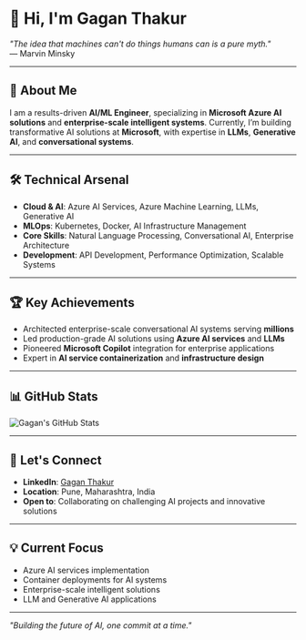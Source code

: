 # 👋 Hi, I'm Gagan Thakur

*"The idea that machines can't do things humans can is a pure myth."*  
— Marvin Minsky

---

## 🤖 About Me
I am a results-driven **AI/ML Engineer**, specializing in **Microsoft Azure AI solutions** and **enterprise-scale intelligent systems**. Currently, I’m building transformative AI solutions at **Microsoft**, with expertise in **LLMs**, **Generative AI**, and **conversational systems**.

---

## 🛠️ Technical Arsenal
- **Cloud & AI**: Azure AI Services, Azure Machine Learning, LLMs, Generative AI  
- **MLOps**: Kubernetes, Docker, AI Infrastructure Management  
- **Core Skills**: Natural Language Processing, Conversational AI, Enterprise Architecture  
- **Development**: API Development, Performance Optimization, Scalable Systems  

---

## 🏆 Key Achievements
- Architected enterprise-scale conversational AI systems serving **millions**  
- Led production-grade AI solutions using **Azure AI services** and **LLMs**  
- Pioneered **Microsoft Copilot** integration for enterprise applications  
- Expert in **AI service containerization** and **infrastructure design**  

---

## 📊 GitHub Stats
![Gagan's GitHub Stats](https://github-readme-stats.vercel.app/api?username=buzz39&show_icons=true&theme=radical)

---

## 🤝 Let's Connect
- **LinkedIn**: [Gagan Thakur](https://linkedin.com/in/gagan-thakur)  
- **Location**: Pune, Maharashtra, India  
- **Open to**: Collaborating on challenging AI projects and innovative solutions  

---

## 💡 Current Focus
- Azure AI services implementation  
- Container deployments for AI systems  
- Enterprise-scale intelligent solutions  
- LLM and Generative AI applications  

---

*"Building the future of AI, one commit at a time."*
